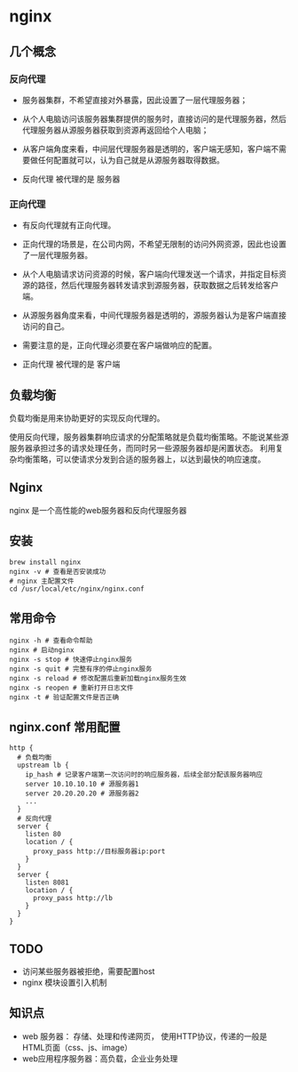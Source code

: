 # nginx

## 几个概念

### 反向代理
- 服务器集群，不希望直接对外暴露，因此设置了一层代理服务器；
- 从个人电脑访问该服务器集群提供的服务时，直接访问的是代理服务器，然后代理服务器从源服务器获取到资源再返回给个人电脑；
- 从客户端角度来看，中间层代理服务器是透明的，客户端无感知，客户端不需要做任何配置就可以，认为自己就是从源服务器取得数据。

- 反向代理 被代理的是 服务器

### 正向代理
- 有反向代理就有正向代理。
- 正向代理的场景是，在公司内网，不希望无限制的访问外网资源，因此也设置了一层代理服务器。
- 从个人电脑请求访问资源的时候，客户端向代理发送一个请求，并指定目标资源的路径，然后代理服务器转发请求到源服务器，获取数据之后转发给客户端。
- 从源服务器角度来看，中间代理服务器是透明的，源服务器认为是客户端直接访问的自己。
- 需要注意的是，正向代理必须要在客户端做响应的配置。

- 正向代理 被代理的是 客户端

## 负载均衡
负载均衡是用来协助更好的实现反向代理的。

使用反向代理，服务器集群响应请求的分配策略就是负载均衡策略。不能说某些源服务器承担过多的请求处理任务，而同时另一些源服务器却是闲置状态。
利用复杂均衡策略，可以使请求分发到合适的服务器上，以达到最快的响应速度。

## Nginx
nginx 是一个高性能的web服务器和反向代理服务器

## 安装
```
brew install nginx
nginx -v # 查看是否安装成功
# nginx 主配置文件
cd /usr/local/etc/nginx/nginx.conf

```

## 常用命令
```
nginx -h # 查看命令帮助
nginx # 启动nginx
nginx -s stop # 快速停止nginx服务
nginx -s quit # 完整有序的停止nginx服务
nginx -s reload # 修改配置后重新加载nginx服务生效
nginx -s reopen # 重新打开日志文件
nginx -t # 验证配置文件是否正确
```

## nginx.conf 常用配置
```
http {
  # 负载均衡
  upstream lb {
    ip_hash # 记录客户端第一次访问时的响应服务器，后续全部分配该服务器响应
    server 10.10.10.10 # 源服务器1
    server 20.20.20.20 # 源服务器2
    ...
  }
  # 反向代理
  server {
    listen 80
    location / {
      proxy_pass http://目标服务器ip:port
    }
  }
  server {
    listen 8081
    location / {
      proxy_pass http://lb
    }
  }
}
```

## TODO
- 访问某些服务器被拒绝，需要配置host
- nginx 模块设置引入机制

## 知识点

- web 服务器： 存储、处理和传递网页， 使用HTTP协议，传递的一般是 HTML页面（css、js、image）
- web应用程序服务器：高负载，企业业务处理